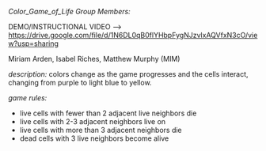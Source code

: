 *Color_Game_of_Life
Group Members:*

DEMO/INSTRUCTIONAL VIDEO --> https://drive.google.com/file/d/1N6DL0qB0flYHbpFygNJzvlxAQVfxN3cO/view?usp=sharing

Miriam Arden, Isabel Riches, Matthew Murphy (MIM)

*description:* colors change as the game progresses and the cells interact, changing from purple to light blue to yellow. 

*game rules:*

- live cells with fewer than 2 adjacent live neighbors die
- live cells with 2-3 adjacent neighbors live on
- live cells with more than 3 adjacent neighbors die
- dead cells with 3 live neighbors become alive
